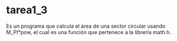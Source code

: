 # tarea1_3
Es un programa que calcula el área de una sector circular usando M_PI*pow, el cual es una función que pertenece a la librería math.h.
